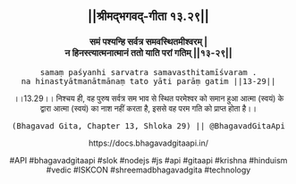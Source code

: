 <center><h2>||श्रीमद्‍भगवद्‍-गीता १३.२९||</h2>
<h3>समं पश्यन्हि सर्वत्र समवस्थितमीश्वरम् |<br/>न हिनस्त्यात्मनात्मानं ततो याति परां गतिम् ||१३-२९||</h3>
<pre>samaṃ paśyanhi sarvatra samavasthitamīśvaram .<br/>na hinastyātmanātmānaṃ tato yāti parāṃ gatim ||13-29||</pre>
<p>।।13.29।। निश्चय ही, वह पुरुष सर्वत्र सम भाव से स्थित परमेश्वर को समान हुआ आत्मा (स्वयं) के द्वारा आत्मा (स्वयं) का नाश नहीं करता है, इससे वह परम गति को प्राप्त होता है।।</p>
<pre>(Bhagavad Gita, Chapter 13, Shloka 29) || @BhagavadGitaApi</pre><p>https://docs.bhagavadgitaapi.in/</p><p>#API #bhagavadgitaapi #slok #nodejs #js #api #gitaapi #krishna #hinduism #vedic #ISKCON #shreemadbhagavadgita #technology</p></center>